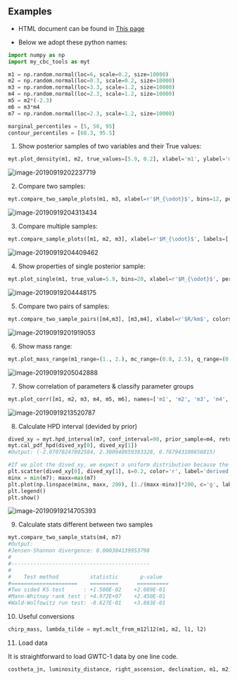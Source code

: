 ## Examples

- HTML document can be found in [This page](doc/html/index.html)

- Below we adopt these python names:

```python
import numpy as np
import my_cbc_tools as myt

m1 = np.random.normal(loc=6, scale=0.2, size=10000)
m2 = np.random.normal(loc=0.3, scale=0.2, size=10000)
m3 = np.random.normal(loc=3.3, scale=1.2, size=10000)
m4 = np.random.normal(loc=2.3, scale=1.2, size=10000)
m5 = m2*(-2.3)
m6 = m3*m4
m7 = np.random.normal(loc=2.3, scale=1.2, size=10000)

marginal_percentiles = [5, 50, 95]
contour_percentiles = [68.3, 95.5]
```



1. Show posterior samples of two variables and their True values:

```python
myt.plot_density(m1, m2, true_values=[5.9, 0.2], xlabel='m1', ylabel='m2', m_pt=marginal_percentiles, c_pt=contour_percentiles)
```

![image-20190919202237719](graph/image-20190919202237719.png)



2. Compare two samples:

```python
myt.compare_two_sample_plots(m1, m3, xlabel=r'$M_{\odot}$', bins=12, percentiles=[5.0, 50.0, 95.0], histtype='bar', name1='ligo result', name2='out result')
```

![image-20190919204313434](graph/image-20190919204313434.png)

3. Compare multiple samples:

```python
myt.compare_sample_plots([m1, m2, m3], xlabel=r'$M_{\odot}$', labels=['group_1', 'group_2', 'group_3'])
```

![image-20190919204409462](graph/image-20190919204409462.png)

4. Show properties of single posterior sample:

```python
myt.plot_single(m1, true_value=5.9, bins=20, xlabel=r'$M_{\odot}$', percentiles=[20,50,80])
```

![image-20190919204448175](graph/image-20190919204448175.png)

5. Compare two pairs of samples:

```python
myt.compare_two_sample_pairs([m4,m3], [m3,m4], xlabel=r'$R/km$', colors=['m','c'], ylabel=r'$M/M_{\odot}$', c_pt=contour_percentiles, m_pt=marginal_percentles)
```



![image-20190919201919053](graph/image-20190919201919053.png)

6. Show mass range:

```python
myt.plot_mass_range(m1_range=(1., 2.), mc_range=(0.8, 2.5), q_range=(0.4, 1.))
```



![image-20190919205042888](graph/image-20190919205042888.png)

7. Show correlation of parameters & classify parameter groups

```python
myt.plot_corr([m1, m2, m3, m4, m5, m6], names=['m1', 'm2', 'm3', 'm4', 'm5', 'm6'])
```



![image-20190919213520787](graph/image-20190919213520787.png)

8. Calculate HPD interval (devided by prior)

```python
dived_xy = myt.hpd_interval(m7, conf_interval=90, prior_sample=m4, return_sample=True, return_size=2000, prior_method='div_bin')
myt.cal_pdf_hpd(dived_xy[0], dived_xy[1])
#Output: (-2.07078247092584, 2.300940959393328, 6.787943100856815)
```

```python
#If we plot the dived_xy, we expect a uniform distribution because the prior(m4) and posterior(m7) come from the same distribution.
plt.scatter(dived_xy[0], dived_xy[1], s=0.2, color='r', label='derived pdf')
minx = min(m7); maxx=max(m7)
plt.plot(np.linspace(minx, maxx, 200), [1./(maxx-minx)]*200, c='g', label='Uniform dist')
plt.legend()
plt.show()
```



![image-20190919214705393](graph/image-20190919214705393.png)

9. Calculate stats different between two samples

```python
myt.compare_two_sample_stats(m4, m7)
#Output:
#Jensen-Shannon divergence: 0.000304139953798
#
#--------------------------------------------
#
#    Test method          statistic       p-value
#=====================    =========      ==========
#Two sided KS test      : +1.500E-02	+2.089E-01
#Mann-Whitney rank test : +4.972E+07	+2.450E-01
#Wald-Wolfowitz run test: -8.627E-01	+3.883E-01
```

10. Useful conversions

```python
chirp_mass, lambda_tilde = myt.mclt_from_m12l12(m1, m2, l1, l2)
```

11. Load data

It is straightforward to load GWTC-1 data by one line code.

```python
costheta_jn, luminosity_distance, right_ascension, declination, m1, m2, spin1, spin2, costilt1, costilt2 = myt.load_hdf("./GW150914_GWTC-1.hdf5", data_path="/IMRPhenomPv2_posterior", data_type="ligo")
```

